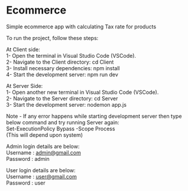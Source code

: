 # Ecommerce
Simple ecommerce app with calculating Tax rate for products

To run the project, follow these steps:

At Client side:   
1- Open the terminal in Visual Studio Code (VSCode).   
2- Navigate to the Client directory: cd Client              
3- Install necessary dependencies: npm install                   
4- Start the development server: npm run dev

At Server Side:   
1- Open another new terminal in Visual Studio Code (VSCode).   
2- Navigate to the Server directory: cd Server   
3- Start the development server: nodemon app.js    

Note - If any error happens while starting development server then type below command and try running Server again:        
        Set-ExecutionPolicy Bypass -Scope Process                
        (This will depend upon system)              

Admin login details are below:                                     
Username : admin@gmail.com                              
Password : admin                        

User login details are below:                                      
Username : user@gmail.com                                     
Password : user



